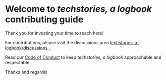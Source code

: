 # Welcome to *techstories, a logbook* contributing guide <!-- omit in toc -->

Thank you for investing your time to reach here!

For contributions, please visit the discussions area [techstories-a-logbook/discussions](https://github.com/astorAtUST/techstories-a-logbook/discussions)...

Read our [Code of Conduct](./CODE_OF_CONDUCT.md) to keep *techstories, a logbook* approachable and respectable.

Thanks and regards!
